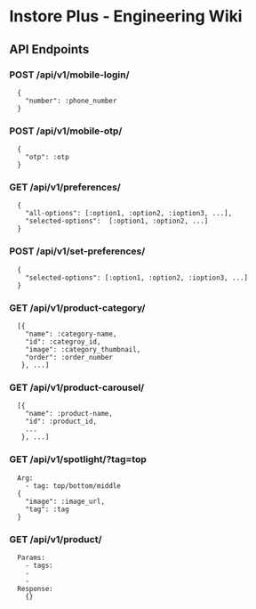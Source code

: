 # Instore Plus - Engineering Wiki

## API Endpoints

### POST /api/v1/mobile-login/
```
  {
    "number": :phone_number
  }
```
### POST /api/v1/mobile-otp/
```
  {
    "otp": :otp
  }
```
### GET /api/v1/preferences/
```
  {
    "all-options": [:option1, :option2, :ioption3, ...],
    "selected-options":  [:option1, :option2, ...]
  }
```
### POST /api/v1/set-preferences/
```
  {
    "selected-options": [:option1, :option2, :ioption3, ...]
  }
```
### GET /api/v1/product-category/
```
  [{
    "name": :category-name,
    "id": :categroy_id,
    "image": :category_thumbnail,
    "order": :order_number
   }, ...]
```
### GET /api/v1/product-carousel/
```
  [{
    "name": :product-name,
    "id": :product_id,
    ...
   }, ...]
```
### GET /api/v1/spotlight/?tag=top
```
  Arg:
    - tag: top/bottom/middle
  {
    "image": :image_url,
    "tag": :tag
  }
```
### GET /api/v1/product/
```
  Params:
    - tags:
    -
    -
  Response:
    {}
```
